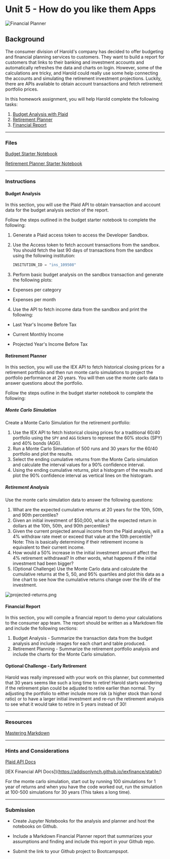 # Unit 5 - How do you like them Apps

![Financial Planner](Images/financial-planner.png)

## Background

The consumer division of Harold's company has decided to offer budgeting and financial planning services to customers. They want to build a report for customers that links to their banking and investment accounts and automatically refreshes the data and charts on login. However, some of the calculations are tricky, and Harold could really use some help connecting the accounts and simulating the retirement investment projections. Luckily, there are APIs available to obtain account transactions and fetch retirement portfolio prices.

In this homework assignment, you will help Harold complete the following tasks:

1. [Budget Analysis with Plaid](#Budget-Analysis)
2. [Retirement Planner](#Retirement-Planner)
3. [Financial Report](#Financial-Report)

- - -

### Files

[Budget Starter Notebook](Starter_Code/account_summary.ipynb)

[Retirement Planner Starter Notebook](Starter_Code/portfolio_planner.ipynb)

- - -

### Instructions

#### Budget Analysis

In this section, you will use the Plaid API to obtain transaction and account data for the budget analysis section of the report.

Follow the steps outlined in the budget starter notebook to complete the following:

1. Generate a Plaid access token to access the Developer Sandbox.

2. Use the Access token to fetch account transactions from the sandbox. You should fetch the last 90 days of transactions from the sandbox using the following institution:

    ```python
    INSITUTION_ID = "ins_109508"
    ```

3. Perform basic budget analysis on the sandbox transaction and generate the following plots:

* Expenses per category

* Expenses per month

4. Use the API to fetch income data from the sandbox and print the following:

* Last Year's Income Before Tax

* Current Monthly Income

* Projected Year's Income Before Tax

#### Retirement Planner

In this section, you will use the IEX API to fetch historical closing prices for a retirement portfolio and then run monte carlo simulations to project the portfolio performance at 20 years. You will then use the monte carlo data to answer questions about the portfolio.

Follow the steps outline in the budget starter notebook to complete the following:

##### Monte Carlo Simulation

Create a Monte Carlo Simulation for the retirement portfolio:

1. Use the IEX API to fetch historical closing prices for a traditional 60/40 portfolio using the `SPY` and `AGG` tickers to represet the 60% stocks (SPY) and 40% bonds (AGG).
2. Run a Monte Carlo Simulation of 500 runs and 30 years for the 60/40 portfolio and plot the results.
3. Select the ending cumulative returns from the Monte Carlo simulation and calculate the interval values for a 90% confidence interval.
4. Using the ending cumulative returns, plot a histogram of the results and plot the 90% confidence interval as vertical lines on the histogram.

##### Retirement Analysis

Use the monte carlo simulation data to answer the following questions:

1. What are the expected cumulative returns at 20 years for the 10th, 50th, and 90th percentiles?
2. Given an initial investment of $50,000, what is the expected return in dollars at the 10th, 50th, and 90th percentiles?
3. Given the current projected annual income from the Plaid analysis, will a 4% withdraw rate meet or exceed that value at the 10th percentile? Note: This is basically determining if their retirement income is equivalent to their current income.
4. How would a 50% increase in the initial investment amount affect the 4% retirement withdrawal? In other words, what happens if the initial investment had been bigger?
5. (Optional Challenge) Use the Monte Carlo data and calculate the cumulative returns at the 5, 50, and 95% quartiles and plot this data as a line chart to see how the cumulative returns change over the life of the investment.

  ![projected-returns.png](Images/projected-returns.png)

#### Financial Report

In this section, you will compile a financial report to demo your calculations to the consumer app team. The report should be written as a Markdown file and include the following sections:

1. Budget Analysis - Summarize the transaction data from the budget analysis and include images for each chart and table produced.
2. Retirement Planning - Summarize the retirement portfolio analysis and include the charts for the Monte Carlo simulation.

#### Optional Challenge - Early Retirement

Harold was really impressed with your work on this planner, but commented that 30 years seems like such a long time to retire! Harold starts wondering if the retirement plan could be adjusted to retire earlier than normal. Try adjusting the portfolio to either include more risk (a higher stock than bond ratio) or to have a larger initial investment and re-run the retirement analysis to see what it would take to retire in 5 years instead of 30!

- - -

### Resources

[Mastering Markdown](https://guides.github.com/features/mastering-markdown/)

- - -

### Hints and Considerations

[Plaid API Docs](https://plaid.com/docs/)

[IEX Financial API Docs])(https://addisonlynch.github.io/iexfinance/stable/)

For the monte carlo simulation, start out by running 100 simulations for 1 year of returns and when you have the code worked out, run the simulation at 100-500 simulations for 30 years (This takes a long time).

- - -

### Submission

* Create Jupyter Notebooks for the analysis and planner and host the notebooks on Github.

* Include a Markdown Financial Planner report that summarizes your assumptions and finding and include this report in your Github repo.

* Submit the link to your Github project to Bootcampspot.
